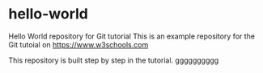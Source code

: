 # hello-world
Hello World repository for Git tutorial
This is an example repository for the Git tutoial on https://www.w3schools.com

This repository is built step by step in the tutorial.
gggggggggg
